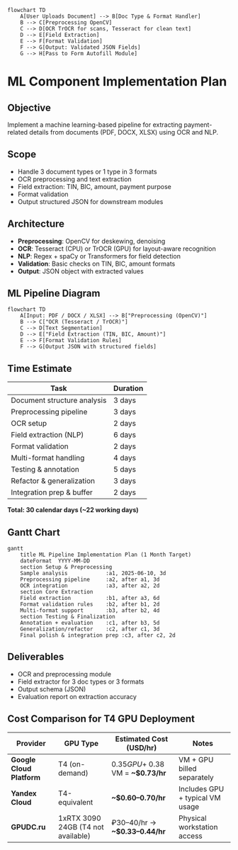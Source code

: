 ```mermaid
flowchart TD
    A[User Uploads Document] --> B[Doc Type & Format Handler]
    B --> C[Preprocessing OpenCV]
    C --> D[OCR TrOCR for scans, Tesseract for clean text]
    D --> E[Field Extraction]
    E --> F[Format Validation]
    F --> G[Output: Validated JSON Fields]
    G --> H[Pass to Form Autofill Module]
```
# ML Component Implementation Plan

## Objective

Implement a machine learning-based pipeline for extracting payment-related details from documents (PDF, DOCX, XLSX) using OCR and NLP.

## Scope

* Handle 3 document types or 1 type in 3 formats
* OCR preprocessing and text extraction
* Field extraction: TIN, BIC, amount, payment purpose
* Format validation
* Output structured JSON for downstream modules

## Architecture

* **Preprocessing**: OpenCV for deskewing, denoising
* **OCR**: Tesseract (CPU) or TrOCR (GPU) for layout-aware recognition
* **NLP**: Regex + spaCy or Transformers for field detection
* **Validation**: Basic checks on TIN, BIC, amount formats
* **Output**: JSON object with extracted values

## ML Pipeline Diagram

```mermaid
flowchart TD
    A[Input: PDF / DOCX / XLSX] --> B["Preprocessing (OpenCV)"]
    B --> C["OCR (Tesseract / TrOCR)"]
    C --> D[Text Segmentation]
    D --> E["Field Extraction (TIN, BIC, Amount)"]
    E --> F[Format Validation Rules]
    F --> G[Output JSON with structured fields]
```

## Time Estimate

| Task                        | Duration |
| --------------------------- | -------- |
| Document structure analysis | 3 days   |
| Preprocessing pipeline      | 3 days   |
| OCR setup                   | 2 days   |
| Field extraction (NLP)      | 6 days   |
| Format validation           | 2 days   |
| Multi-format handling       | 4 days   |
| Testing & annotation        | 5 days   |
| Refactor & generalization   | 3 days   |
| Integration prep & buffer   | 2 days   |

**Total: 30 calendar days (\~22 working days)**
    
## Gantt Chart

```mermaid
gantt
    title ML Pipeline Implementation Plan (1 Month Target)
    dateFormat  YYYY-MM-DD
    section Setup & Preprocessing
    Sample analysis            :a1, 2025-06-10, 3d
    Preprocessing pipeline     :a2, after a1, 3d
    OCR integration            :a3, after a2, 2d
    section Core Extraction
    Field extraction           :b1, after a3, 6d
    Format validation rules    :b2, after b1, 2d
    Multi-format support       :b3, after b2, 4d
    section Testing & Finalization
    Annotation + evaluation    :c1, after b3, 5d
    Generalization/refactor    :c2, after c1, 3d
    Final polish & integration prep :c3, after c2, 2d
```

## Deliverables

* OCR and preprocessing module
* Field extractor for 3 doc types or 3 formats
* Output schema (JSON)
* Evaluation report on extraction accuracy

## Cost Comparison for T4 GPU Deployment

| Provider                   | GPU Type       | Estimated Cost (USD/hr) | Notes |
|---------------------------|----------------|--------------------------|-------|
| **Google Cloud Platform** | T4 (on-demand) | $0.35 GPU + ~$0.38 VM = **~$0.73/hr** | VM + GPU billed separately |
| **Yandex Cloud**          | T4-equivalent  | **~$0.60–0.70/hr**       | Includes GPU + typical VM usage |
| **GPUDC.ru**              | 1xRTX 3090 24GB (T4 not available)   | ₽30–40/hr → **~$0.33–0.44/hr** | Physical workstation access |
